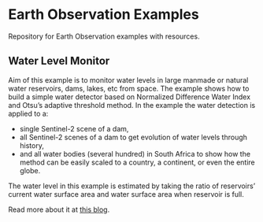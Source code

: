 # Earth Observation Examples

Repository for Earth Observation examples with resources. 

## Water Level Monitor

Aim of this example is to monitor water levels in large manmade or natural water reservoirs, dams, lakes, etc from space. The example shows how to build a simple water detector based on Normalized Difference Water Index and Otsu’s adaptive threshold method. In the example the water detection is applied to a:
* single Sentinel-2 scene of a dam,
* all Sentinel-2 scenes of a dam to get evolution of water levels through history,
* and all water bodies (several hundred) in South Africa to show how the method can be easily scaled to a country, a continent, or even the entire globe.

The water level in this example is estimated by taking the ratio of reservoirs’ current water surface area and water surface area when reservoir is full.

Read more about it at [this blog](https://medium.com/sentinel-hub/global-earth-observation-service-from-your-laptop-23157680cf5e).